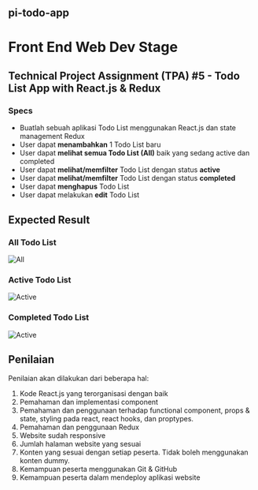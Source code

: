 ## pi-todo-app

# Front End Web Dev Stage

## Technical Project Assignment (TPA) #5 - Todo List App with React.js & Redux

### Specs

- Buatlah sebuah aplikasi Todo List menggunakan React.js dan state management Redux
- User dapat **menambahkan** 1 Todo List baru
- User dapat **melihat semua Todo List (All)** baik yang sedang active dan completed
- User dapat **melihat/memfilter** Todo List dengan status **active**
- User dapat **melihat/memfilter** Todo List dengan status **completed**
- User dapat **menghapus** Todo List
- User dapat melakukan **edit** Todo List

## Expected Result

### All Todo List

![All](https://skilvul-prod-01.s3.ap-southeast-1.amazonaws.com/lesson/full-stack-assignment/tpa5-todo-1.png)

### Active Todo List

![Active](https://skilvul-prod-01.s3.ap-southeast-1.amazonaws.com/lesson/full-stack-assignment/tpa5-todo-2.png)

### Completed Todo List

![Active](https://skilvul-prod-01.s3.ap-southeast-1.amazonaws.com/lesson/full-stack-assignment/tpa5-todo-3.png)

## Penilaian

Penilaian akan dilakukan dari beberapa hal:

1. Kode React.js yang terorganisasi dengan baik
2. Pemahaman dan implementasi component
3. Pemahaman dan penggunaan terhadap functional component, props & state, styling pada react, react hooks, dan proptypes.
4. Pemahaman dan penggunaan Redux
5. Website sudah responsive
6. Jumlah halaman website yang sesuai
7. Konten yang sesuai dengan setiap peserta. Tidak boleh menggunakan konten dummy.
8. Kemampuan peserta menggunakan Git & GitHub
9. Kemampuan peserta dalam mendeploy aplikasi website
